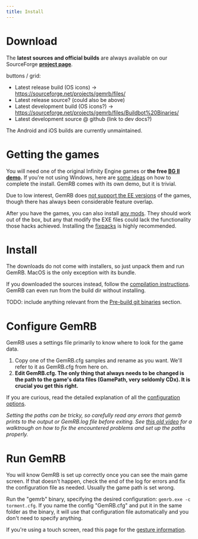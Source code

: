 ```yaml
---
title: Install
---
```


# Download

The **latest sources and official builds** are always
available on our SourceForge **[project
page](http://sourceforge.net/projects/gemrb/files/)**.

buttons / grid:
- Latest release build (OS icons) -> https://sourceforge.net/projects/gemrb/files/ 
- Latest release source? (could also be above)
- Latest development build (OS icons?) -> https://sourceforge.net/projects/gemrb/files/Buildbot%20Binaries/
- Latest development source @ github (link to dev docs?)

The Android and iOS builds are currently unmaintained.

# Getting the games

You will need one of the original Infinity Engine games or **the free
[BG II demo](https://duckduckgo.com/?q=bg2+demo).** If you're not using Windows, here are
[some ideas](Installing-games.md) on how to complete the install. GemRB comes with its own demo, but it is trivial.

Due to low interest, GemRB does [not support the EE versions](https://github.com/gemrb/gemrb/issues/164)
of the games, though there has always been considerable feature overlap.

After you have the games, you can also install [any mods](Modding.md). They should work out of the box, but
any that modify the EXE files could lack the functionality those hacks achieved. Installing the
[fixpacks](Common-problems.md#game-bugs) is highly recommended.

# Install

The downloads do not come with installers, so just unpack them and run GemRB. MacOS is the only exception with its bundle.

If you downloaded the sources instead, follow the [compilation instructions]().
GemRB can even run from the build dir without installing.

TODO: include anything relevant from the [Pre-build git binaries](http://www.gemrb.org/wiki/doku.php?id=install:windows) section.

# Configure GemRB

GemRB uses a settings file primarily to know where to look for the game data.

1.  Copy one of the GemRB.cfg samples and rename as you want. We'll refer to it as GemRB.cfg from here on.
2.  **Edit GemRB.cfg. The only thing that always
    needs to be changed is the path to the game's data files (GamePath,
    very seldomly CDx). It is crucial you get this right.**

If you are curious, read the detailed explanation of all the [configuration options](Manpage.md).

*Setting the paths can be tricky, so carefully read any errors that gemrb
prints to the output or GemRB.log file before exiting. See [this old
video](http://www.youtube.com/watch?v=32BZouraDPM) for a
walktrough on how to fix the encountered problems and set up the paths
properly.*

# Run GemRB

You will know GemRB is set up correctly once you can see the main game
screen. If that doesn't happen, check the end of the log for errors and fix the
configuration file as needed. Usually the game path is set wrong.

Run the "gemrb" binary, specifying the desired configuration: `gemrb.exe -c torment.cfg`.
If you name the config "GemRB.cfg" and put it in the same folder as the binary, it will use
that configuration file automatically and you don't need to specify anything.

If you're using a touch screen, read this page for the [gesture information](Touch-input.md).

